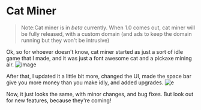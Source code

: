 # Cat Miner
>Note:Cat miner is in _beta_ currently. When 1.0 comes out, cat miner will be fully released, with a custom domain (and ads to keep the domain running but they won't be intrusive)

Ok, so for whoever doesn't know, cat miner started as just a sort of idle game that I made, and it was just a font awesome cat and a pickaxe mining air.
![image](https://github.com/zippyfish/assetsforsomething/raw/main/img129834.png)

After that, I updated it a little bit more, changed the UI, made the space bar give you more money than you make idly, and added upgrades.
![e](https://lh3.googleusercontent.com/keep-bbsk/AGk0z-OlA7M3_mMfaglM589tdHctV9wOkPaxckJh3mOnwm6alBFJMKN9Hv5yDYv9z6q6-f0BLuN-xTN9qpUY9DE-_7aSvi9_HV5lX_t1VFs=s512)

Now, it just looks the same, with minor changes, and bug fixes. But look out for new features, because they're coming!
